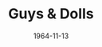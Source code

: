 ---
title: Guys & Dolls
date: 1964-11-13
closing_date: 1964-11-21
layout: productions
featured_image:
image_caption:
image_credit:
playbill:
Theatre: Theatre Jacksonville
Venue: Little Theatre
cast:
- Nicely-Nicely Johnson: Bernard Katz
- Benny Southstreet: Jerry Allen
- Rusty Charlie: Howard Staats
- Sarah Brown: Nita James
- Arvide Abernathy: Charles Brock
- Agatha: Eula Walters
- Calvin: Gene Moore
- Martha: Georgie Ann Burgess
- Harry the Horse: Bill Milton
- Lt. Brannigan: Roby Robson
- Nathan Detroit: Marshall Grauer
- Miss Adelaide: Gayle Swymer
- Sky Masterson: Peter Kingston
- Joey Biltmore: Malcolm Korner
- Mimi: Donna Fryberg
- General Matilda B. Cartwright: Doris Thornhill
- Big Jule: Sid Backer
- Drunk: Al Koebrich
- Waiter: Jerry Bolton
- San Juan Waiter: William Scott
- Master of Ceremonies: Frank Spolar
- Street Walker:
  - Terry McIntyre
  - Bambi Bowen
- Guy:
  - William Scott
  - Tim McManus
  - Jerry Bolton
  - Frank Spolar
  - Al Koebrich
  - Jack Silverman
  - Billy Silverman
  - F. J. Carlucci
- Doll:
  - Becky Abersold
  - Carlisle Abersold
  - Anne Perez
  - Dorian Dykes
  - Sandy Barnert
  - Donna Fryberg
  - Dayle Tinder
  - Robin Yancey
  - Annette Grauer
  - Judy Pryor
- Lead Dancer:
  - Frank Spolar
  - Elizabeth Sulik
  - Dayle Tinder
  - Billy Silverman
crew:
- Director: George Ballis
- Production Designer: Larry Riddle
- Costume Designer: Walter Sargent
- Choreographer: Elizabeth Sulik
- Musical Director: Rosalind MacEnulty
- Stage Manager:
  - Thelma Baker
  - Malcolm Korner
- Lighting:
  - Peggy Miller
  - Terry McIntyre
  - Ellen Black
- Costumes:
  - Ruth Coleman
  - Louise McDermot
  - Jean Lucas
  - Marguerite Ellingham
  - Liz Collins
- Make-up:
  - Annette Grauer
  - Beverly Fink
  - Gertrude Moller
  - Bill Gibbs
  - Marshall Grauer
  - Roger Smith
  - Doris Thornhill
- Properties:
  - Terry McIntyre
  - Gladys Dale
  - Judy Pryor
  - Eula Walters
  - Georgie Ann Burgess
  - Carolyn Lieder
  - Esther Barnes
  - Olivia Rusinek
  - Susan Wells
- Set Crew:
  - Dixie Cohen
  - Al Koebrich
  - Gladys Dale
  - Sid Backer
  - Marshall Nazworth
  - Gladys Witten
  - Betty Bell
  - Bob Agnew
  - Gwyda Agnew
  - Ellen Black
  - Dottie Wells
  - Peggy Miller
  - Sue Owens
  - Matt Dillon
  - Betty Mack
  - Abbey Fink
- Program Cover: Richard Lyons
understudies:
orchestra:
- Instrumental Ensemble:
  - Roger Merriam
  - Randy Bassett
  - Donald Carlson
  - Les Wing
  - Durwood Rountree
  - Cindy Murphy
  - Jimmy Gutteridge
  - Bill Price
external_links:
---
